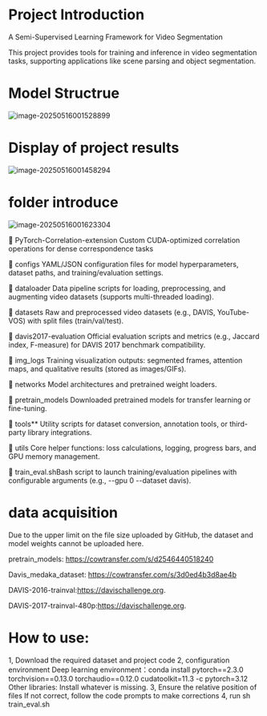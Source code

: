 # Project Introduction

A Semi-Supervised Learning Framework for Video Segmentation

This project provides tools for training and inference in video segmentation tasks, supporting applications like scene parsing and object segmentation.

# Model Structrue

![image-20250516001528899](C:\Users\PC\AppData\Roaming\Typora\typora-user-images\image-20250516001528899.png)

# Display of project results

![image-20250516001458294](C:\Users\PC\AppData\Roaming\Typora\typora-user-images\image-20250516001458294.png)

# folder introduce

![image-20250516001623304](C:\Users\PC\AppData\Roaming\Typora\typora-user-images\image-20250516001623304.png)

📁 PyTorch-Correlation-extension
Custom CUDA-optimized correlation operations for dense correspondence tasks

📁 configs
YAML/JSON configuration files for model hyperparameters, dataset paths, and training/evaluation settings.

📁 dataloader
Data pipeline scripts for loading, preprocessing, and augmenting video datasets (supports multi-threaded loading).

📁 datasets
Raw and preprocessed video datasets (e.g., DAVIS, YouTube-VOS) with split files (train/val/test).

📁 davis2017-evaluation
Official evaluation scripts and metrics (e.g., Jaccard index, F-measure) for DAVIS 2017 benchmark compatibility.

📁 img_logs
Training visualization outputs: segmented frames, attention maps, and qualitative results (stored as images/GIFs).

📁 networks
Model architectures and pretrained weight loaders.

📁 pretrain_models
Downloaded pretrained models  for transfer learning or fine-tuning.

📁 tools**
Utility scripts for dataset conversion, annotation tools, or third-party library integrations.

📁 utils
Core helper functions: loss calculations, logging, progress bars, and GPU memory management.

📄 train_eval.shBash script to launch training/evaluation pipelines with configurable arguments (e.g., --gpu 0 --dataset davis).



# data acquisition

Due to the upper limit on the file size uploaded by GitHub, the dataset and model weights cannot be uploaded here.

pretrain_models: https://cowtransfer.com/s/d2546440518240

Davis_medaka_dataset: https://cowtransfer.com/s/3d0ed4b3d8ae4b

DAVIS-2016-trainval:https://davischallenge.org.

DAVIS-2017-trainval-480p:https://davischallenge.org.



# How to use:

1, Download the required dataset and project code
2, configuration environment
Deep learning environment：conda install pytorch==2.3.0 torchvision==0.13.0 torchaudio==0.12.0 cudatoolkit=11.3 -c pytorch=3.12
Other libraries: Install whatever is missing.
3, Ensure the relative position of files
If not correct, follow the code prompts to make corrections
4, run sh train_eval.sh
